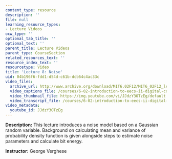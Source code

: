 ```yaml
---
content_type: resource
description: ''
file: null
learning_resource_types:
- Lecture Videos
ocw_type: ''
optional_tab_title: ''
optional_text: ''
parent_title: Lecture Videos
parent_type: CourseSection
related_resources_text: ''
resource_index_text: ''
resourcetype: Video
title: 'Lecture 8: Noise'
uid: 04b196f6-fdd1-d54d-c61b-dcb64c4ac33c
video_files:
  archive_url: http://www.archive.org/download/MIT6.02F12/MIT6_02F12_lec08_300k.mp4
  video_captions_file: /courses/6-02-introduction-to-eecs-ii-digital-communication-systems-fall-2012/562b85139a185883afbab18724871e6a_JJdzY3OTzEg.vtt
  video_thumbnail_file: https://img.youtube.com/vi/JJdzY3OTzEg/default.jpg
  video_transcript_file: /courses/6-02-introduction-to-eecs-ii-digital-communication-systems-fall-2012/6149f5f199e9e1132072718072da0ae1_JJdzY3OTzEg.pdf
video_metadata:
  youtube_id: JJdzY3OTzEg
---
```


**Description:** This lecture introduces a noise model based on a Gaussian random variable. Background on calculating mean and variance of probability density function is given alongside steps to estimate noise parameters and calculate bit energy.

**Instructor:** George Verghese